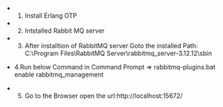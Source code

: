 - 1. Install Erlang OTP
- 2. Intstalled Rabbit MQ server
- 3. After installtion of RabbitMQ server 
		Goto the installed Path: C:\Program Files\RabbitMQ Server\rabbitmq_server-3.12.12\sbin
		
-  4.Run below Command in Command Prompt
   => rabbitmq-plugins.bat enable rabbitmq_management

- 5. Go to the Browser open the url:http://localhost:15672/
		
